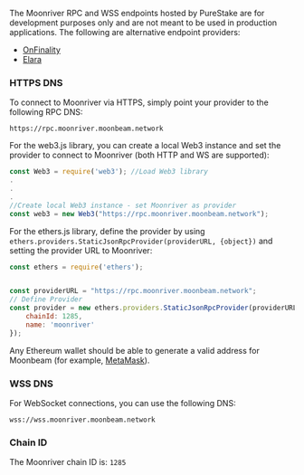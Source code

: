 The Moonriver RPC and WSS endpoints hosted by PureStake are for development purposes only and are not meant to be used in production applications. The following are alternative endpoint providers:

- [OnFinality](https://onfinality.io/)
- [Elara](https://elara.patract.io/)

### HTTPS DNS

To connect to Moonriver via HTTPS, simply point your provider to the following RPC DNS:

```
https://rpc.moonriver.moonbeam.network
```

For the web3.js library, you can create a local Web3 instance and set the provider to connect to Moonriver (both HTTP and WS are supported):

```js
const Web3 = require('web3'); //Load Web3 library
.
.
.
//Create local Web3 instance - set Moonriver as provider
const web3 = new Web3("https://rpc.moonriver.moonbeam.network"); 
```
For the ethers.js library, define the provider by using `ethers.providers.StaticJsonRpcProvider(providerURL, {object})` and setting the provider URL to Moonriver:

```js
const ethers = require('ethers');


const providerURL = "https://rpc.moonriver.moonbeam.network";
// Define Provider
const provider = new ethers.providers.StaticJsonRpcProvider(providerURL, {
    chainId: 1285,
    name: 'moonriver'
});
```

Any Ethereum wallet should be able to generate a valid address for Moonbeam (for example, [MetaMask](https://metamask.io/)).

### WSS DNS

For WebSocket connections, you can use the following DNS:

```
wss://wss.moonriver.moonbeam.network
```

### Chain ID

The Moonriver chain ID is: `1285`

